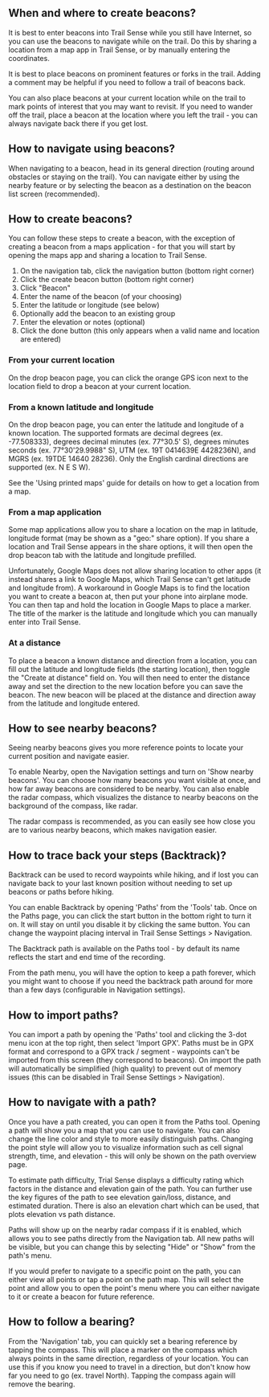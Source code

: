 ## When and where to create beacons?

It is best to enter beacons into Trail Sense while you still have Internet, so you can use the beacons to navigate while on the trail. Do this by sharing a location from a map app in Trail Sense, or by manually entering the coordinates.

It is best to place beacons on prominent features or forks in the trail. Adding a comment may be helpful if you need to follow a trail of beacons back.

You can also place beacons at your current location while on the trail to mark points of interest that you may want to revisit. If you need to wander off the trail, place a beacon at the location where you left the trail - you can always navigate back there if you get lost.

## How to navigate using beacons?

When navigating to a beacon, head in its general direction (routing around obstacles or staying on the trail). You can navigate either by using the nearby feature or by selecting the beacon as a destination on the beacon list screen (recommended).

## How to create beacons?

You can follow these steps to create a beacon, with the exception of creating a beacon from a maps application - for that you will start by opening the maps app and sharing a location to Trail Sense.

1. On the navigation tab, click the navigation button (bottom right corner)
2. Click the create beacon button (bottom right corner)
3. Click "Beacon"
4. Enter the name of the beacon (of your choosing)
5. Enter the latitude or longitude (see below)
6. Optionally add the beacon to an existing group
7. Enter the elevation or notes (optional)
8. Click the done button (this only appears when a valid name and location are entered)

### From your current location

On the drop beacon page, you can click the orange GPS icon next to the location field to drop a beacon at your current location.

### From a known latitude and longitude

On the drop beacon page, you can enter the latitude and longitude of a known location. The supported formats are decimal degrees (ex. -77.508333), degrees decimal minutes (ex. 77°30.5' S), degrees minutes seconds (ex. 77°30'29.9988" S), UTM (ex. 19T 0414639E 4428236N), and MGRS (ex. 19TDE 14640 28236). Only the English cardinal directions are supported (ex. N E S W).

See the 'Using printed maps' guide for details on how to get a location from a map.

### From a map application

Some map applications allow you to share a location on the map in latitude, longitude format (may be shown as a "geo:" share option). If you share a location and Trail Sense appears in the share options, it will then open the drop beacon tab with the latitude and longitude prefilled.

Unfortunately, Google Maps does not allow sharing location to other apps (it instead shares a link to Google Maps, which Trail Sense can't get latitude and longitude from). A workaround in Google Maps is to find the location you want to create a beacon at, then put your phone into airplane mode. You can then tap and hold the location in Google Maps to place a marker. The title of the marker is the latitude and longitude which you can manually enter into Trail Sense.

### At a distance

To place a beacon a known distance and direction from a location, you can fill out the latitude and longitude fields (the starting location), then toggle the "Create at distance" field on. You will then need to enter the distance away and set the direction to the new location before you can save the beacon. The new beacon will be placed at the distance and direction away from the latitude and longitude entered.

## How to see nearby beacons?

Seeing nearby beacons gives you more reference points to locate your current position and navigate easier.

To enable Nearby, open the Navigation settings and turn on 'Show nearby beacons'. You can choose how many beacons you want visible at once, and how far away beacons are considered to be nearby. You can also enable the radar compass, which visualizes the distance to nearby beacons on the background of the compass, like radar.

The radar compass is recommended, as you can easily see how close you are to various nearby beacons, which makes navigation easier.

## How to trace back your steps (Backtrack)?

Backtrack can be used to record waypoints while hiking, and if lost you can navigate back to your last known position without needing to set up beacons or paths before hiking.

You can enable Backtrack by opening 'Paths' from the 'Tools' tab. Once on the Paths page, you can click the start button in the bottom right to turn it on. It will stay on until you disable it by clicking the same button. You can change the waypoint placing interval in Trail Sense Settings > Navigation.

The Backtrack path is available on the Paths tool - by default its name reflects the start and end time of the recording.

From the path menu, you will have the option to keep a path forever, which you might want to choose if you need the backtrack path around for more than a few days (configurable in Navigation settings).

## How to import paths?

You can import a path by opening the 'Paths' tool and clicking the 3-dot menu icon at the top right, then select 'Import GPX'. Paths must be in GPX format and correspond to a GPX track / segment - waypoints can't be imported from this screen (they correspond to beacons). On import the path will automatically be simplified (high quality) to prevent out of memory issues (this can be disabled in Trail Sense Settings > Navigation). 

## How to navigate with a path?

Once you have a path created, you can open it from the Paths tool. Opening a path will show you a map that you can use to navigate. You can also change the line color and style to more easily distinguish paths. Changing the point style will allow you to visualize information such as cell signal strength, time, and elevation - this will only be shown on the path overview page.

To estimate path difficulty, Trial Sense displays a difficulty rating which factors in the distance and elevation gain of the path. You can further use the key figures of the path to see elevation gain/loss, distance, and estimated duration. There is also an elevation chart which can be used, that plots elevation vs path distance.

Paths will show up on the nearby radar compass if it is enabled, which allows you to see paths directly from the Navigation tab. All new paths will be visible, but you can change this by selecting "Hide" or "Show" from the path's menu.

If you would prefer to navigate to a specific point on the path, you can either view all points or tap a point on the path map. This will select the point and allow you to open the point's menu where you can either navigate to it or create a beacon for future reference.

## How to follow a bearing?

From the 'Navigation' tab, you can quickly set a bearing reference by tapping the compass. This will place a marker on the compass which always points in the same direction, regardless of your location. You can use this if you know you need to travel in a direction, but don't know how far you need to go (ex. travel North). Tapping the compass again will remove the bearing.
